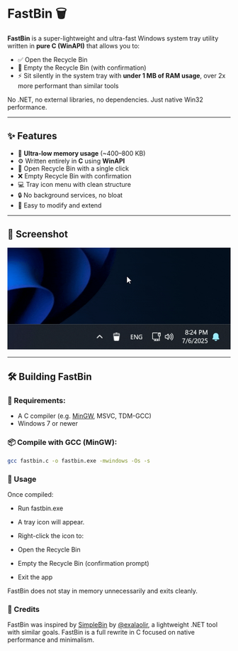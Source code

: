 # FastBin 🗑️

**FastBin** is a super-lightweight and ultra-fast Windows system tray utility written in **pure C (WinAPI)** that allows you to:

- ✅ Open the Recycle Bin
- 🧹 Empty the Recycle Bin (with confirmation)
- ⚡ Sit silently in the system tray with **under 1 MB of RAM usage**, over 2x more performant than similar tools  

No .NET, no external libraries, no dependencies. Just native Win32 performance.

---

## ✨ Features

- 🧠 **Ultra-low memory usage** (~400–800 KB)
- ⚙️ Written entirely in **C** using **WinAPI**
- 📁 Open Recycle Bin with a single click
- ❌ Empty Recycle Bin with confirmation
- 💻 Tray icon menu with clean structure
- 🔒 No background services, no bloat
- 🧩 Easy to modify and extend

---

## 📸 Screenshot

![FastBin Demo](demo.gif)

---

## 🛠️ Building FastBin

### 🔧 Requirements:
- A C compiler (e.g. [MinGW](https://www.mingw-w64.org/), MSVC, TDM-GCC)
- Windows 7 or newer

### 📦 Compile with GCC (MinGW):
```bash
gcc fastbin.c -o fastbin.exe -mwindows -Os -s
```

### 🔧 Usage
Once compiled:

- Run fastbin.exe

- A tray icon will appear.

- Right-click the icon to:

- Open the Recycle Bin

- Empty the Recycle Bin (confirmation prompt)

- Exit the app

FastBin does not stay in memory unnecessarily and exits cleanly.

### 🙏 Credits
FastBin was inspired by [SimpleBin](https://github.com/exalaolir/SimpleBin) by [@exalaolir](https://github.com/exalaolir), a lightweight .NET tool with similar goals.
FastBin is a full rewrite in C focused on native performance and minimalism.